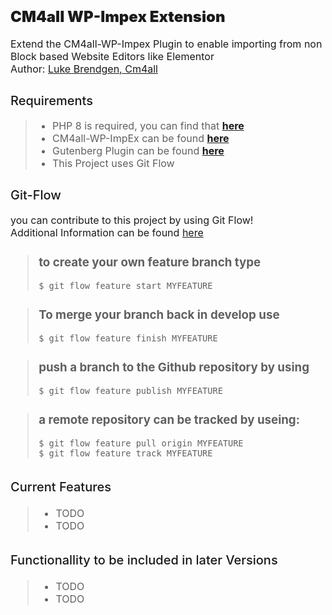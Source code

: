 <style> 
    text{
        font-size:16px;
        border-image: radial-gradient(2px 50% ellipse at 2px 50%, #dadada, #dadada 98%, transparent) 45% 0 45% 4;
    } 
    heading1{
        font-size:24px;
        font-weight: 900;
    }
    heading2{
        font-size:20px;
        font-weight: 500;
    }
    .markdown blockquote {  margin: 0;  padding-left: 1.4rem;  border-left: 4px solid #dadada; }
</style>

[//]: <> (Header)

# <heading1> CM4all WP-Impex Extension </heading1>

<text>
    Extend the CM4all-WP-Impex Plugin to enable importing from non Block based Website Editors like Elementor </br>
    Author: <a href="cm4all.com">Luke Brendgen, Cm4all </a> </br>
</text>

[//]: <> (Requirements)

## <heading2> Requirements <heading2>

> <text>
>   <ul>
>    <li> PHP 8 is required, you can find that  <strong> <a href=https://www.php.net/releases/8.0/de.php> here </a> </strong>  </li>
>    <li> CM4all-WP-ImpEx can be found  <strong> <a href=https://de.wordpress.org/plugins/cm4all-wp-impex/> here </a> </strong> </li>
>    <li> Gutenberg Plugin can be found <strong> <a href=https://de.wordpress.org/plugins/gutenberg/> here </a> </strong> </li>
>    <li> This Project uses Git Flow  
>   </ul>
> </text>

[//]: <> (Git Flow)

## <heading2> Git-Flow </heading2>

<text> you can contribute to this project by using Git Flow! </text> </br>
<text> Additional Information can be found <a href="https://danielkummer.github.io/git-flow-cheatsheet/index.de_DE.html"> here </a> </text>

<text>

> ### to create your own feature branch type
>
> ```shell
> $ git flow feature start MYFEATURE
> ```

> ### To merge your branch back in develop use
>
> ```shell
> $ git flow feature finish MYFEATURE
> ```

> ### push a branch to the Github repository by using
>
> ```shell
> $ git flow feature publish MYFEATURE
> ```

> ### a remote repository can be tracked by useing:
>
> ```shell
> $ git flow feature pull origin MYFEATURE
> $ git flow feature track MYFEATURE
> ```

[//]: <> (Features)

## <heading2> Current Features </heading2>

> <text>
>   <ul>
>    <li> TODO </li>
>    <li> TODO </li>
>   </ul>
> </text>

> [//]: <> (TODO:)

## <heading2> Functionallity to be included in later Versions </heading2>

> <text>
> <ul>
> <li> TODO</li>
> <li> TODO</li>
> </ul>
> </text>

```

```
